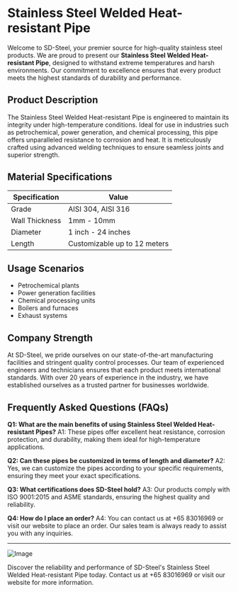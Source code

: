 # Stainless Steel Welded Heat-resistant Pipe

Welcome to SD-Steel, your premier source for high-quality stainless steel products. We are proud to present our **Stainless Steel Welded Heat-resistant Pipe**, designed to withstand extreme temperatures and harsh environments. Our commitment to excellence ensures that every product meets the highest standards of durability and performance.

## Product Description
The Stainless Steel Welded Heat-resistant Pipe is engineered to maintain its integrity under high-temperature conditions. Ideal for use in industries such as petrochemical, power generation, and chemical processing, this pipe offers unparalleled resistance to corrosion and heat. It is meticulously crafted using advanced welding techniques to ensure seamless joints and superior strength.

## Material Specifications
| Specification         | Value                     |
|-----------------------|---------------------------|
| Grade                 | AISI 304, AISI 316        |
| Wall Thickness        | 1mm - 10mm                |
| Diameter              | 1 inch - 24 inches        |
| Length                | Customizable up to 12 meters |

## Usage Scenarios
- Petrochemical plants
- Power generation facilities
- Chemical processing units
- Boilers and furnaces
- Exhaust systems

## Company Strength
At SD-Steel, we pride ourselves on our state-of-the-art manufacturing facilities and stringent quality control processes. Our team of experienced engineers and technicians ensures that each product meets international standards. With over 20 years of experience in the industry, we have established ourselves as a trusted partner for businesses worldwide.

## Frequently Asked Questions (FAQs)
**Q1: What are the main benefits of using Stainless Steel Welded Heat-resistant Pipes?**
A1: These pipes offer excellent heat resistance, corrosion protection, and durability, making them ideal for high-temperature applications.

**Q2: Can these pipes be customized in terms of length and diameter?**
A2: Yes, we can customize the pipes according to your specific requirements, ensuring they meet your exact specifications.

**Q3: What certifications does SD-Steel hold?**
A3: Our products comply with ISO 9001:2015 and ASME standards, ensuring the highest quality and reliability.

**Q4: How do I place an order?**
A4: You can contact us at +65 83016969 or visit our website to place an order. Our sales team is always ready to assist you with any inquiries.

---

![Image](https://github.com/user-attachments/assets/2567258e-e124-4816-932d-1809bd27ef0b)

Discover the reliability and performance of SD-Steel's Stainless Steel Welded Heat-resistant Pipe today. Contact us at +65 83016969 or visit our website for more information.